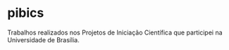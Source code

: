 # pibics
Trabalhos realizados nos Projetos de Iniciação Científica que participei na Universidade de Brasília.
